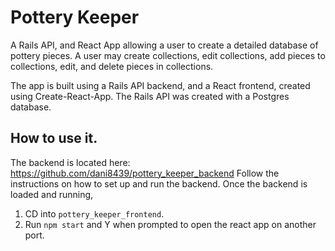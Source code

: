 # Pottery Keeper
A Rails API, and React App allowing a user to create a detailed database of pottery pieces. A user may create collections, edit collections, add pieces to collections, edit, and delete pieces in collections. 

The app is built using a Rails API backend, and a React frontend, created using Create-React-App. The Rails API was created with a Postgres database.

## How to use it.
The backend is located here: https://github.com/dani8439/pottery_keeper_backend 
Follow the instructions on how to set up and run the backend. Once the backend is loaded and running, 

1. CD into `pottery_keeper_frontend`.
2. Run `npm start` and Y when prompted to open the react app on another port. 